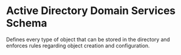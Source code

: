 # Active Directory Domain Services Schema

Defines every type of object that can be stored in the directory and enforces rules regarding object creation and configuration.
